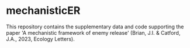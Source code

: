 # mechanisticER

This repository contains the supplementary data and code supporting the paper 'A mechanistic framework of enemy release' (Brian, J.I. & Catford, J.A., 2023, Ecology Letters).

